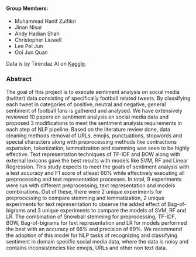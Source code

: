 #### Group Members:
- Muhammad Hanif Zulfikri
- Jinan Nisar
- Andy Hadian Shah
- Christopher Liuwell
- Lee Pei Jun
- Ooi Jun Quan

Data is by Tirendaz AI on [Kaggle](https://www.kaggle.com/datasets/tirendazacademy/fifa-world-cup-2022-tweets).

### Abstract
The goal of this project is to execute sentiment analysis on social media (twitter) data consisting of specifically football related tweets. By classifying each tweet in categories of positive, neutral and negative, general sentiment of football fans is gathered and analysed. We have extensively reviewed 10 papers on sentiment analysis on social media data and proposed 3 modifications to meet the sentiment analysis requirements in each step of NLP pipeline. Based on the literature review done, data cleaning methods removal of URLs, emojis, punctuations, stopwords and special characters along with preprocessing methods like contractions expansion, tokenization, lemmatization and stemming was seen to be highly effective. Text representation techniques of TF-IDF and BOW along with external lexicons gave the best results with models like SVM, RF and Linear Regression. This study expects to meet the goals of sentiment analysis with a test accuracy and F1 score of atleast 60% while effectively executing all preprocessing and text representation processes. In total, 9 experiments were run with different preprocessing, text representation and models combinations. Out of these, there were 2 unique experiments for preprocessing to compare stemming and lemmatization, 2 unique experiments for text representation to observe the added effect of Bag-of-bigrams and 3 unique experiments to compare the models of SVM, RF and LR. The combination of Snowball stemming for preprocessing, TF-IDF, BOW, Bag-of-bigrams for text representation and LR for models performed the best with an accuracy of 66% and precision of 69%. We recommend the adoption of this model for NLP tasks of recognizing and classifying sentiment in domain specific social media data, where the data is noisy and contains inconsistencies like emojis, URLs and other non text data.
